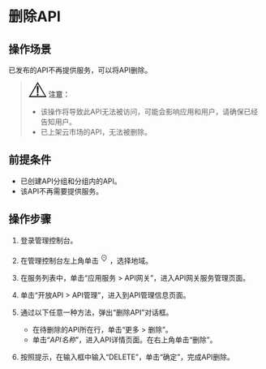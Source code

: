 # 删除API<a name="apig-zh-ug-180307027"></a>

## 操作场景<a name="section25971517509"></a>

已发布的API不再提供服务，可以将API删除。

>![](public_sys-resources/icon-notice.gif) **注意：**   
>-   该操作将导致此API无法被访问，可能会影响应用和用户，请确保已经告知用户。  
>-   已上架云市场的API，无法被删除。  

## 前提条件<a name="section1678010231609"></a>

-   已创建API分组和分组内的API。
-   该API不再需要提供服务。

## 操作步骤<a name="section1929412566340"></a>

1.  登录管理控制台。
2.  在管理控制台左上角单击![](figures/icon-region.png)，选择地域。
3.  在服务列表中，单击“应用服务 \> API网关”，进入API网关服务管理页面。
4.  单击“开放API \> API管理”，进入到API管理信息页面。
5.  通过以下任意一种方法，弹出“删除API”对话框。
    -   在待删除的API所在行，单击“更多 \> 删除”。
    -   单击“_API名称_”，进入API详情页面。在右上角单击“删除”。

6.  按照提示，在输入框中输入“DELETE”，单击“确定”，完成API删除。

